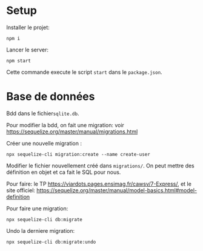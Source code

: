 # Setup

Installer le projet:
```
npm i 
```

Lancer le server:
```
npm start
```

Cette commande execute le script `start` dans le `package.json`.

# Base de données

Bdd dans le fichier`sqlite.db`.

Pour modifier la bdd, on fait une migration: voir https://sequelize.org/master/manual/migrations.html

Créer une nouvelle migration :
```
npx sequelize-cli migration:create --name create-user
```

Modifier le fichier nouvellement créé dans `migrations/`. On peut mettre des définition en objet et ca fait le SQL pour nous.

Pour faire: le TP https://viardots.pages.ensimag.fr/cawsv/7-Express/, et le site officiel: https://sequelize.org/master/manual/model-basics.html#model-definition

Pour faire une migration:
```
npx sequelize-cli db:migrate
```

Undo la derniere migration:
```
npx sequelize-cli db:migrate:undo
```
